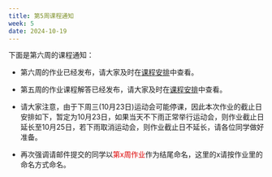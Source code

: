 ```yaml
---
title: 第5周课程通知
week: 5
date: 2024-10-19
---
```


下面是第六周的课程通知：

- 第六周的作业已经发布，请大家及时在[课程安排](../schedule)中查看。

- 第五周的作业课程解答已经发布，请大家及时在[课程安排](../schedule)中查看。

- 请大家注意，由于下周三(10月23日)运动会可能停课，因此本次作业的截止日安排如下，暂定为10月23日，如果当天不下雨正常举行运动会，则作业截止日延长至10月25日，若下雨取消运动会，则作业截止日不延长，请各位同学做好准备。

- 再次强调请邮件提交的同学以<font color="#dd0000">第x周作业</font>作为结尾命名，这里的x请按作业里的命名方式命名。




